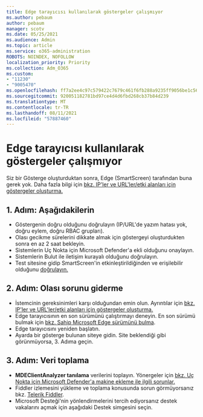 ```yaml
---
title: Edge tarayıcısı kullanılarak göstergeler çalışmıyor
ms.author: pebaum
author: pebaum
manager: scotv
ms.date: 05/25/2021
ms.audience: Admin
ms.topic: article
ms.service: o365-administration
ROBOTS: NOINDEX, NOFOLLOW
localization_priority: Priority
ms.collection: Adm_O365
ms.custom:
- "11230"
- "9005470"
ms.openlocfilehash: ff7a2ee4c97c579422c7679c461f6fb288a9235ff9056be1c56e80b1d6379723
ms.sourcegitcommit: 920051182781bd97ce4d4d6fbd268cb37b84d239
ms.translationtype: MT
ms.contentlocale: tr-TR
ms.lasthandoff: 08/11/2021
ms.locfileid: "57887460"
---
```

# <a name="indicators-dont-work-using-edge-browser"></a>Edge tarayıcısı kullanılarak göstergeler çalışmıyor

Siz bir Gösterge oluşturduktan sonra, Edge (SmartScreen) tarafından buna gerek yok. Daha fazla bilgi için [bkz. IP'ler ve URL'ler/etki alanları için göstergeler oluşturma.](https://docs.microsoft.com/microsoft-365/security/defender-endpoint/indicator-ip-domain)

## <a name="step-1-ensure-the-following"></a>1. Adım: Aşağıdakilerin

- Göstergenin doğru olduğunu doğrulayın (IP/URL'de yazım hatası yok, doğru eylem, doğru RBAC grupları).
- Olası gecikme sürelerini dikkate almak için göstergeyi oluşturdukten sonra en az 2 saat bekleyin.
- Sistemlerin Uç Nokta için Microsoft Defender'a ekli olduğunu onaylayın.
- Sistemlerin Bulut ile iletişim kurayalı olduğunu doğrulayın.
- Test sitesine gidip SmartScreen'in etkinleştirildiğinden ve erişilebilir olduğunu [doğrulayın.](https://demo.smartscreen.msft.net)

## <a name="step-2-troubleshoot-the-potential-issue"></a>2. Adım: Olası sorunu giderme

- İstemcinin gereksinimleri karşı olduğundan emin olun. Ayrıntılar için [bkz. IP'ler ve URL'ler/etki alanları için göstergeler oluşturma.](https://docs.microsoft.com/microsoft-365/security/defender-endpoint/indicator-ip-domain)
- Edge tarayıcısının en son sürümünü çalıştırmayı deneyin. En son sürümü bulmak için [bkz. Sahip Microsoft Edge sürümünü bulma](https://support.microsoft.com/microsoft-edge/find-out-which-version-of-microsoft-edge-you-have-c726bee8-c42e-e472-e954-4cf5123497eb).
- Edge tarayıcısını yeniden başlatın.
- Ayarda bir gösterge bulunan siteye gidin. Site beklendiği gibi görünmüyorsa, 3. Adıma geçin. 

## <a name="step-3-collect-data"></a>3. Adım: Veri toplama

- **MDEClientAnalyzer tanılama** verilerini toplayın. Yönergeler için [bkz. Uç Nokta için Microsoft Defender'a makine ekleme ile ilgili sorunlar.](issues-with-onboarding-machines.md)
- Fiddler izlemesini yükleme ve toplama konusunda sorun görmüyorsanız bkz. [Telerik Fiddler](http://www.telerik.com/fiddler).
- Microsoft Desteği'nin yönlendirmelerini tercih ediyorsanız destek vakalarını açmak için aşağıdaki Destek simgesini seçin.
